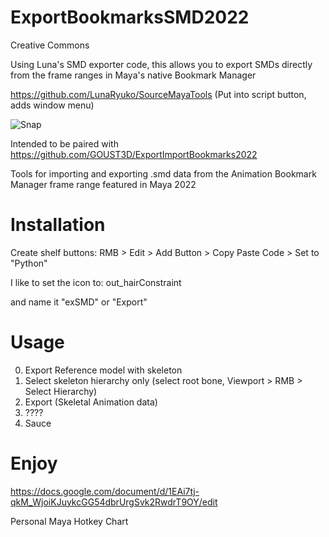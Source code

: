 # ExportBookmarksSMD2022

Creative Commons

Using Luna's SMD exporter code, this allows you to export SMDs directly from the frame ranges in Maya's native Bookmark Manager 

https://github.com/LunaRyuko/SourceMayaTools (Put into script button, adds window menu)


![Snap](https://cdn.discordapp.com/attachments/569400960988872704/872000324947300414/HGbT8e7LIh.gif)


Intended to be paired with https://github.com/GOUST3D/ExportImportBookmarks2022

Tools for importing and exporting .smd data from the Animation Bookmark Manager frame range featured in Maya 2022


# Installation 

Create shelf buttons: RMB > Edit > Add Button > Copy Paste Code > Set to "Python"

I like to set the icon to: out_hairConstraint

and name it "exSMD" or "Export"

#  Usage

0) Export Reference model with skeleton
0) Select skeleton hierarchy only (select root bone, Viewport > RMB > Select Hierarchy)
1) Export (Skeletal Animation data)
2) ????
3) Sauce

#  Enjoy


https://docs.google.com/document/d/1EAi7tj-qkM_WjoiKJuykcGG54dbrUrgSvk2RwdrT9OY/edit

Personal Maya Hotkey Chart
